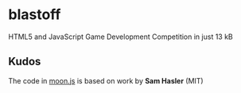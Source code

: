 blastoff
========

HTML5 and JavaScript Game Development Competition in just 13 kB

Kudos
-----

The code in [moon.js][1] is based on work by **Sam Hasler** (MIT)

[1]: https://github.com/mvasilkov/blastoff/blob/master/scripts/moon.js
